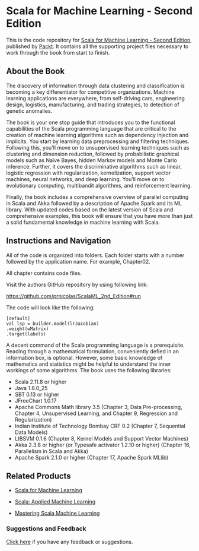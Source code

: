 # Scala for Machine Learning - Second Edition
This is the code repository for [Scala for Machine Learning - Second Edition](https://www.packtpub.com/big-data-and-business-intelligence/scala-machine-learning-second-edition?utm_source=github&utm_medium=repository&utm_campaign=9781787122383), published by [Packt](https://www.packtpub.com/?utm_source=github). It contains all the supporting project files necessary to work through the book from start to finish.
## About the Book
The discovery of information through data clustering and classification is becoming a key differentiator for competitive organizations. Machine learning applications are everywhere, from self-driving cars, engineering design, logistics, manufacturing, and trading strategies, to detection of genetic anomalies.

The book is your one stop guide that introduces you to the functional capabilities of the Scala programming language that are critical to the creation of machine learning algorithms such as dependency injection and implicits. You start by learning data preprocessing and filtering techniques. Following this, you'll move on to unsupervised learning techniques such as clustering and dimension reduction, followed by probabilistic graphical models such as Naïve Bayes, hidden Markov models and Monte Carlo inference. Further, it covers the discriminative algorithms such as linear, logistic regression with regularization, kernelization, support vector machines, neural networks, and deep learning. You’ll move on to evolutionary computing, multibandit algorithms, and reinforcement learning.

Finally, the book includes a comprehensive overview of parallel computing in Scala and Akka followed by a description of Apache Spark and its ML library. With updated codes based on the latest version of Scala and comprehensive examples, this book will ensure that you have more than just a solid fundamental knowledge in machine learning with Scala.

## Instructions and Navigation
All of the code is organized into folders. Each folder starts with a number followed by the application name. For example, Chapter02.

All chapter contains code files.

Visit the authors GitHub repository by using following link:

https://github.com/prnicolas/ScalaML_2nd_Edition#run

The code will look like the following:
```
[default]
val lsp = builder.model(lrJacobian)
.weight(wMatrix)
.target(labels)
```

A decent command of the Scala programming language is a prerequisite. Reading through a mathematical formulation, conveniently defied in an information box, is optional. However, some basic knowledge of mathematics and statistics might be helpful to understand the inner workings of some algorithms.
The book uses the following libraries:
* Scala 2.11.8 or higher
* Java 1.8.0_25
* SBT 0.13 or higher
* JFreeChart 1.0.17
* Apache Commons Math library 3.5 (Chapter 3, Data Pre-processing, Chapter 4, Unsupervised Learning, and Chapter 9, Regression and    Regularization)
* Indian Institute of Technology Bombay CRF 0.2 (Chapter 7, Sequential Data Models)
* LIBSVM 0.1.6 (Chapter 8, Kernel Models and Support Vector Machines)
* Akka 2.3.8 or higher (or Typesafe activator 1.2.10 or higher) (Chapter 16, Parallelism in Scala and Akka)
* Apache Spark 2.1.0 or higher (Chapter 17, Apache Spark MLlib)

## Related Products
* [Scala for Machine Learning](https://www.packtpub.com/big-data-and-business-intelligence/scala-machine-learning?utm_source=github&utm_medium=repository&utm_campaign=9781783558742)

* [Scala: Applied Machine Learning](https://www.packtpub.com/big-data-and-business-intelligence/scalaapplied-machine-learning?utm_source=github&utm_medium=repository&utm_campaign=9781787126640)

* [Mastering Scala Machine Learning](https://www.packtpub.com/big-data-and-business-intelligence/mastering-scala-machine-learning?utm_source=github&utm_medium=repository&utm_campaign=9781785880889)

### Suggestions and Feedback
[Click here](https://docs.google.com/forms/d/e/1FAIpQLSe5qwunkGf6PUvzPirPDtuy1Du5Rlzew23UBp2S-P3wB-GcwQ/viewform) if you have any feedback or suggestions.

